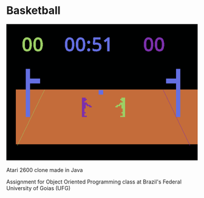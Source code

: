 # Basketball

![Screenshot](screenshot.png "Screenshot")

Atari 2600 clone made in Java

Assignment for Object Oriented Programming class at Brazil's Federal University of Goias (UFG)
